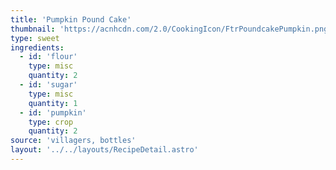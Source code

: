 ```yaml
---
title: 'Pumpkin Pound Cake'
thumbnail: 'https://acnhcdn.com/2.0/CookingIcon/FtrPoundcakePumpkin.png'
type: sweet
ingredients:
  - id: 'flour'
    type: misc
    quantity: 2
  - id: 'sugar'
    type: misc
    quantity: 1
  - id: 'pumpkin'
    type: crop
    quantity: 2
source: 'villagers, bottles'
layout: '../../layouts/RecipeDetail.astro'
---
```

